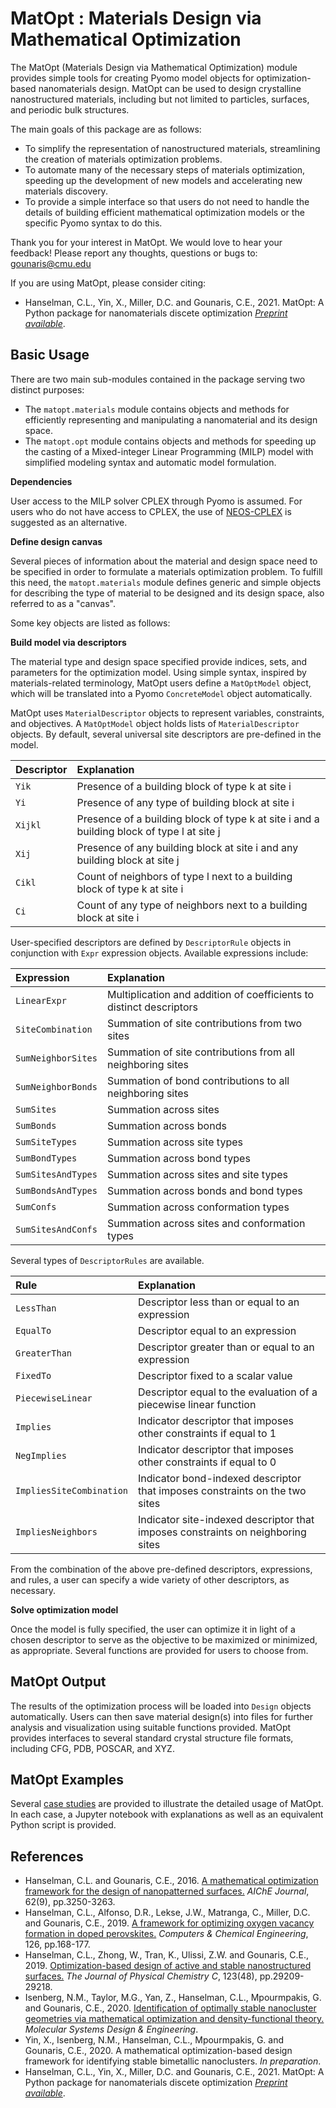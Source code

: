 MatOpt : Materials Design via Mathematical Optimization
=======================================================

The MatOpt (Materials Design via Mathematical Optimization) module provides simple tools for creating Pyomo model objects for optimization-based nanomaterials design. MatOpt can be used to design crystalline nanostructured materials, including but not limited to particles, surfaces, and periodic bulk structures.

The main goals of this package are as follows:

-   To simplify the representation of nanostructured materials, streamlining the creation of materials optimization problems.
-   To automate many of the necessary steps of materials optimization, speeding up the development of new models and accelerating new materials discovery.
-   To provide a simple interface so that users do not need to handle the details of building efficient mathematical optimization models or the specific Pyomo syntax to do this.

Thank you for your interest in MatOpt. We would love to hear your feedback! Please report any thoughts, questions or bugs to: <gounaris@cmu.edu>

If you are using MatOpt, please consider citing:

-   Hanselman, C.L., Yin, X., Miller, D.C. and Gounaris, C.E., 2021. MatOpt: A Python package for nanomaterials discete optimization *[Preprint available](http://gounaris.cheme.cmu.edu/drafts/Draft_MATOPT.pdf)*.

Basic Usage
-----------

There are two main sub-modules contained in the package serving two distinct purposes:

-   The `matopt.materials` module contains objects and methods for efficiently representing and manipulating a nanomaterial and its design space.
-   The `matopt.opt` module contains objects and methods for speeding up the casting of a Mixed-integer Linear Programming (MILP) model with simplified modeling syntax and automatic model formulation.

**Dependencies**

User access to the MILP solver CPLEX through Pyomo is assumed. For users who do not have access to CPLEX, the use of [NEOS-CPLEX](https://neos-guide.org/neos-interfaces#pyomo) is suggested as an alternative.

**Define design canvas**

Several pieces of information about the material and design space need to be specified in order to formulate a materials optimization problem. To fulfill this need, the `matopt.materials` module defines generic and simple objects for describing the type of material to be designed and its design space, also referred to as a "canvas".

Some key objects are listed as follows:

**Build model via descriptors**

The material type and design space specified provide indices, sets, and parameters for the optimization model. Using simple syntax, inspired by materials-related terminology, MatOpt users define a `MatOptModel` object, which will be translated into a Pyomo `ConcreteModel` object automatically.

MatOpt uses `MaterialDescriptor` objects to represent variables, constraints, and objectives. A `MatOptModel` object holds lists of `MaterialDescriptor` objects. By default, several universal site descriptors are pre-defined in the model.

<table>
<col width="15%" />
<col width="84%" />
<thead>
<tr class="header">
<th align="left">Descriptor</th>
<th align="left">Explanation</th>
</tr>
</thead>
<tbody>
<tr class="odd">
<td align="left"><code>Yik</code></td>
<td align="left">Presence of a building block of type k at site i</td>
</tr>
<tr class="even">
<td align="left"><code>Yi</code></td>
<td align="left">Presence of any type of building block at site i</td>
</tr>
<tr class="odd">
<td align="left"><code>Xijkl</code></td>
<td align="left">Presence of a building block of type k at site i and a building block of type l at site j</td>
</tr>
<tr class="even">
<td align="left"><code>Xij</code></td>
<td align="left">Presence of any building block at site i and any building block at site j</td>
</tr>
<tr class="odd">
<td align="left"><code>Cikl</code></td>
<td align="left">Count of neighbors of type l next to a building block of type k at site i</td>
</tr>
<tr class="even">
<td align="left"><code>Ci</code></td>
<td align="left">Count of any type of neighbors next to a building block at site i</td>
</tr>
</tbody>
</table>

User-specified descriptors are defined by `DescriptorRule` objects in conjunction with `Expr` expression objects. Available expressions include:

<table>
<col width="24%" />
<col width="75%" />
<thead>
<tr class="header">
<th align="left">Expression</th>
<th align="left">Explanation</th>
</tr>
</thead>
<tbody>
<tr class="odd">
<td align="left"><code>LinearExpr</code></td>
<td align="left">Multiplication and addition of coefficients to distinct descriptors</td>
</tr>
<tr class="even">
<td align="left"><code>SiteCombination</code></td>
<td align="left">Summation of site contributions from two sites</td>
</tr>
<tr class="odd">
<td align="left"><code>SumNeighborSites</code></td>
<td align="left">Summation of site contributions from all neighboring sites</td>
</tr>
<tr class="even">
<td align="left"><code>SumNeighborBonds</code></td>
<td align="left">Summation of bond contributions to all neighboring sites</td>
</tr>
<tr class="odd">
<td align="left"><code>SumSites</code></td>
<td align="left">Summation across sites</td>
</tr>
<tr class="even">
<td align="left"><code>SumBonds</code></td>
<td align="left">Summation across bonds</td>
</tr>
<tr class="odd">
<td align="left"><code>SumSiteTypes</code></td>
<td align="left">Summation across site types</td>
</tr>
<tr class="even">
<td align="left"><code>SumBondTypes</code></td>
<td align="left">Summation across bond types</td>
</tr>
<tr class="odd">
<td align="left"><code>SumSitesAndTypes</code></td>
<td align="left">Summation across sites and site types</td>
</tr>
<tr class="even">
<td align="left"><code>SumBondsAndTypes</code></td>
<td align="left">Summation across bonds and bond types</td>
</tr>
<tr class="odd">
<td align="left"><code>SumConfs</code></td>
<td align="left">Summation across conformation types</td>
</tr>
<tr class="even">
<td align="left"><code>SumSitesAndConfs</code></td>
<td align="left">Summation across sites and conformation types</td>
</tr>
</tbody>
</table>

Several types of `DescriptorRules` are available.

<table>
<col width="26%" />
<col width="73%" />
<thead>
<tr class="header">
<th align="left">Rule</th>
<th align="left">Explanation</th>
</tr>
</thead>
<tbody>
<tr class="odd">
<td align="left"><code>LessThan</code></td>
<td align="left">Descriptor less than or equal to an expression</td>
</tr>
<tr class="even">
<td align="left"><code>EqualTo</code></td>
<td align="left">Descriptor equal to an expression</td>
</tr>
<tr class="odd">
<td align="left"><code>GreaterThan</code></td>
<td align="left">Descriptor greater than or equal to an expression</td>
</tr>
<tr class="even">
<td align="left"><code>FixedTo</code></td>
<td align="left">Descriptor fixed to a scalar value</td>
</tr>
<tr class="odd">
<td align="left"><code>PiecewiseLinear</code></td>
<td align="left">Descriptor equal to the evaluation of a piecewise linear function</td>
</tr>
<tr class="even">
<td align="left"><code>Implies</code></td>
<td align="left">Indicator descriptor that imposes other constraints if equal to 1</td>
</tr>
<tr class="odd">
<td align="left"><code>NegImplies</code></td>
<td align="left">Indicator descriptor that imposes other constraints if equal to 0</td>
</tr>
<tr class="even">
<td align="left"><code>ImpliesSiteCombination</code></td>
<td align="left">Indicator bond-indexed descriptor that imposes constraints on the two sites</td>
</tr>
<tr class="odd">
<td align="left"><code>ImpliesNeighbors</code></td>
<td align="left">Indicator site-indexed descriptor that imposes constraints on neighboring sites</td>
</tr>
</tbody>
</table>

From the combination of the above pre-defined descriptors, expressions, and rules, a user can specify a wide variety of other descriptors, as necessary.

**Solve optimization model**

Once the model is fully specified, the user can optimize it in light of a chosen descriptor to serve as the objective to be maximized or minimized, as appropriate. Several functions are provided for users to choose from.

MatOpt Output
-------------

The results of the optimization process will be loaded into `Design` objects automatically. Users can then save material design(s) into files for further analysis and visualization using suitable functions provided. MatOpt provides interfaces to several standard crystal structure file formats, including CFG, PDB, POSCAR, and XYZ.

MatOpt Examples
---------------
Several [case studies](https://idaes.github.io/examples-pse/latest/Examples/MatOpt/index.html) are provided to illustrate the detailed usage of MatOpt. In each case, a Jupyter notebook with explanations as well as an equivalent Python script is provided.

References
----------

-   Hanselman, C.L. and Gounaris, C.E., 2016. [A mathematical optimization framework for the design of nanopatterned surfaces.](https://aiche.onlinelibrary.wiley.com/doi/full/10.1002/aic.15359) *AIChE Journal*, 62(9), pp.3250-3263.
-   Hanselman, C.L., Alfonso, D.R., Lekse, J.W., Matranga, C., Miller, D.C. and Gounaris, C.E., 2019. [A framework for optimizing oxygen vacancy formation in doped perovskites.](https://www.sciencedirect.com/science/article/pii/S0098135418310998) *Computers & Chemical Engineering*, 126, pp.168-177.
-   Hanselman, C.L., Zhong, W., Tran, K., Ulissi, Z.W. and Gounaris, C.E., 2019. [Optimization-based design of active and stable nanostructured surfaces.](https://pubs.acs.org/doi/abs/10.1021/acs.jpcc.9b08431) *The Journal of Physical Chemistry C*, 123(48), pp.29209-29218.
-   Isenberg, N.M., Taylor, M.G., Yan, Z., Hanselman, C.L., Mpourmpakis, G. and Gounaris, C.E., 2020. [Identification of optimally stable nanocluster geometries via mathematical optimization and density-functional theory.](https://pubs.rsc.org/en/content/articlelanding/2019/me/c9me00108e#!divAbstract) *Molecular Systems Design & Engineering*.
-   Yin, X., Isenberg, N.M., Hanselman, C.L., Mpourmpakis, G. and Gounaris, C.E., 2020. A mathematical optimization-based design framework for identifying stable bimetallic nanoclusters. *In preparation*.
-   Hanselman, C.L., Yin, X., Miller, D.C. and Gounaris, C.E., 2021. MatOpt: A Python package for nanomaterials discete optimization *[Preprint available](http://gounaris.cheme.cmu.edu/drafts/Draft_MATOPT.pdf)*.
